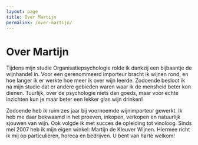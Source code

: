 ```yaml
---
layout: page
title: Over Martijn
permalink: /over-martijn/
---
```


# Over Martijn

Tijdens mijn studie Organisatiepsychologie rolde ik dankzij een bijbaantje de wijnhandel in. Voor een gerenommeerd importeur bracht ik wijnen rond, en hoe langer ik er werkte hoe meer ik over wijn leerde. Zodoende besloot ik na mijn studie dat er andere gebieden waren waar ik de mensheid beter kon dienen. Tuurlijk, over de psychologie niets dan goeds, maar voor echte inzichten kun je maar beter een lekker glas wijn drinken!

Zodoende heb ik ruim zes jaar bij voornoemde wijnimporteur gewerkt. Ik heb me daar bekwaamd in het proeven, inkopen, verkopen en natuurlijk sjouwen van wijn. Ook volgde ik met succes de opleiding tot vinoloog. Sinds mei 2007 heb ik mijn eigen winkel: Martijn de Kleuver Wijnen. Hiermee richt ik mij op particulieren, horeca en bedrijven. U bent van harte welkom!
